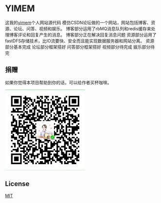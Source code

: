 # YIMEM
这我的<a href="http://www.yimem.com" target="_blank">yimem</a>个人网站源代码
模仿CSDN论坛做的一个网站，网站包括博客、资源、论坛、问答、视频和娱乐。
博客部分运用了rbMQ消息队列和redis缓存来处理博客评论和回复产生的消息。
博客部分正在解决回复消息问题
资源部分运用了fastDFS存储技术，比IO流要快、安全而且能实现数据服务器和网站分离。
资源部分基本完成
论坛部分框架搭好
问答部分框架搭好
视频部分待完成
娱乐部分待完

## 捐赠
如果你觉得本项目帮助到你的话，可以给作者买杯咖啡。

<img src="https://github.com/c965898749/YIMEM/blob/master/src/main/webapp/images/zf.png">

## License

<a href="https://opensource.org/licenses/MIT" target="_blank">MIT</a>
